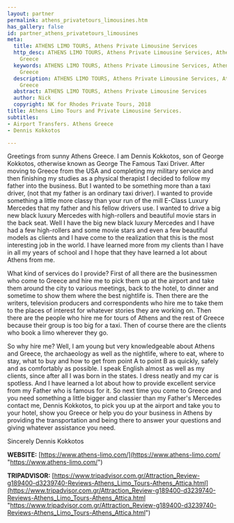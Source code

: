 ```yaml
---
layout: partner
permalink: athens_privatetours_limousines.htm
has_gallery: false
id: partner_athens_privatetours_limousines
meta:
  title: ATHENS LIMO TOURS, Athens Private Limousine Services
  http_desc: ATHENS LIMO TOURS, Athens Private Limousine Services, Athens Limo Transfers.
    Greece
  keywords: ATHENS LIMO TOURS, Athens Private Limousine Services, Athens Limo Transfers.
    Greece
  description: ATHENS LIMO TOURS, Athens Private Limousine Services, Athens Limo Transfers.
    Greece
  abstract: ATHENS LIMO TOURS, Athens Private Limousine Services
  author: Nick
  copyright: NK for Rhodes Private Tours, 2018
title: Athens Limo Tours and Private Limousine Services.
subtitles:
- Airport Transfers. Athens Greece
- Dennis Kokkotos

---
```

Greetings from sunny Athens Greece. I am Dennis Kokkotos, son of George Kokkotos, otherwise known as George The Famous Taxi Driver. After moving to Greece from the USA and completing my military service and then finishing my studies as a physical therapist I decided to follow my father into the business. But I wanted to be something more than a taxi driver, (not that my father is an ordinary taxi driver). I wanted to provide something a little more classy than your run of the mill E-Class Luxury Mercedes that my father and his fellow drivers use. I wanted to drive a big new black luxury Mercedes with high-rollers and beautiful movie stars in the back seat. Well I have the big new black luxury Mercedes and I have had a few high-rollers and some movie stars and even a few beautiful models as clients and I have come to the realization that this is the most interesting job in the world. I have learned more from my clients than I have in all my years of school and I hope that they have learned a lot about Athens from me.

What kind of services do I provide? First of all there are the businessmen who come to Greece and hire me to pick them up at the airport and take them around the city to various meetings, back to the hotel, to dinner and sometime to show them where the best nightlife is. Then there are the writers, television producers and correspondents who hire me to take them to the places of interest for whatever stories they are working on. Then there are the people who hire me for tours of Athens and the rest of Greece because their group is too big for a taxi. Then of course there are the clients who book a limo wherever they go.

So why hire me? Well, I am young but very knowledgeable about Athens and Greece, the archaeology as well as the nightlife, where to eat, where to stay, what to buy and how to get from point A to point B as quickly, safely and as comfortably as possible. I speak English almost as well as my clients, since after all I was born in the states. I dress neatly and my car is spotless. And I have learned a lot about how to provide excellent service from my Father who is famous for it. So next time you come to Greece and you need something a little bigger and classier than my Father's Mercedes contact me, Dennis Kokkotos, to pick you up at the airport and take you to your hotel, show you Greece or help you do your business in Athens by providing the transportation and being there to answer your questions and giving whatever assistance you need.

Sincerely Dennis Kokkotos

**WEBSITE:**  [https://www.athens-limo.com/](https://www.athens-limo.com/ "https://www.athens-limo.com/")

**TRIPADVISOR:** [https://www.tripadvisor.com.gr/Attraction_Review-g189400-d3239740-Reviews-Athens_Limo_Tours-Athens_Attica.html](https://www.tripadvisor.com.gr/Attraction_Review-g189400-d3239740-Reviews-Athens_Limo_Tours-Athens_Attica.html "https://www.tripadvisor.com.gr/Attraction_Review-g189400-d3239740-Reviews-Athens_Limo_Tours-Athens_Attica.html")